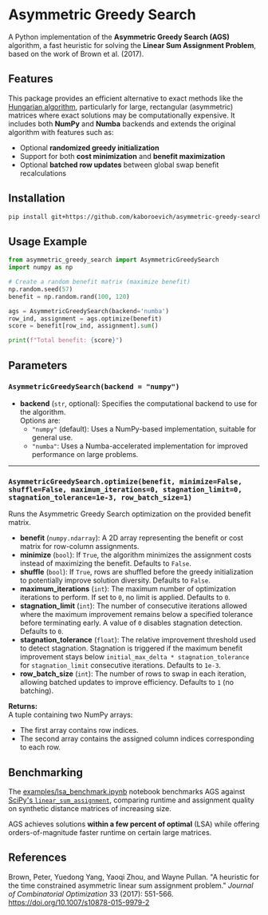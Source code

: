 # Asymmetric Greedy Search

A Python implementation of the **Asymmetric Greedy Search (AGS)** algorithm, a fast heuristic for solving the **Linear Sum Assignment Problem**, based on the work of Brown et al. (2017).

## Features
This package provides an efficient alternative to exact methods like the [Hungarian algorithm](https://en.wikipedia.org/wiki/Hungarian_algorithm), particularly for large, rectangular (asymmetric) matrices where exact solutions may be computationally expensive. It includes both **NumPy** and **Numba** backends and extends the original algorithm with features such as: 
* Optional **randomized greedy initialization**
* Support for both **cost minimization** and **benefit maximization**
* Optional **batched row updates** between global swap benefit recalculations

## Installation

```bash
pip install git+https://github.com/kaboroevich/asymmetric-greedy-search.git
```
## Usage Example

```python
from asymmetric_greedy_search import AsymmetricGreedySearch
import numpy as np

# Create a random benefit matrix (maximize benefit)
np.random.seed(57)
benefit = np.random.rand(100, 120)

ags = AsymmetricGreedySearch(backend='numba')
row_ind, assignment = ags.optimize(benefit)
score = benefit[row_ind, assignment].sum()

print(f"Total benefit: {score}")
```

## Parameters

### `AsymmetricGreedySearch(backend = "numpy")`

* **backend** (`str`, optional): Specifies the computational backend to use for the algorithm.  
  Options are:
  * `"numpy"` (default): Uses a NumPy-based implementation, suitable for general use.
  * `"numba"`: Uses a Numba-accelerated implementation for improved performance on large problems.

---

### `AsymmetricGreedySearch.optimize(benefit, minimize=False, shuffle=False, maximum_iterations=0, stagnation_limit=0, stagnation_tolerance=1e-3, row_batch_size=1)`

Runs the Asymmetric Greedy Search optimization on the provided benefit matrix.

* **benefit** (`numpy.ndarray`): A 2D array representing the benefit or cost matrix for row-column assignments.
* **minimize** (`bool`): If `True`, the algorithm minimizes the assignment costs instead of maximizing the benefit. Defaults to `False`.
* **shuffle** (`bool`): If `True`, rows are shuffled before the greedy initialization to potentially improve solution diversity. Defaults to `False`.
* **maximum_iterations** (`int`): The maximum number of optimization iterations to perform. If set to `0`, no limit is applied. Defaults to `0`.
* **stagnation_limit** (`int`): The number of consecutive iterations allowed where the maximum improvement remains below a specified tolerance before terminating early. A value of `0` disables stagnation detection. Defaults to `0`.
* **stagnation_tolerance** (`float`): The relative improvement threshold used to detect stagnation. Stagnation is triggered if the maximum benefit improvement stays below `initial_max_delta * stagnation_tolerance` for `stagnation_limit` consecutive iterations. Defaults to `1e-3`.
* **row_batch_size** (`int`): The number of rows to swap in each iteration, allowing batched updates to improve efficiency. Defaults to `1` (no batching).

**Returns:**  
A tuple containing two NumPy arrays:  
- The first array contains row indices.  
- The second array contains the assigned column indices corresponding to each row.

## Benchmarking
The [examples/lsa_benchmark.ipynb](examples/lsa_benchmark.ipynb) notebook benchmarks AGS against [SciPy's `linear_sum_assignment`](https://docs.scipy.org/doc/scipy/reference/generated/scipy.optimize.linear_sum_assignment.html), comparing runtime and assignment quality on synthetic distance matrices of increasing size.

AGS achieves solutions **within a few percent of optimal** (LSA) while offering orders-of-magnitude faster runtime on certain large matrices.

## References
Brown, Peter, Yuedong Yang, Yaoqi Zhou, and Wayne Pullan. "A heuristic for the time constrained asymmetric linear sum assignment problem." *Journal of Combinatorial Optimization* 33 (2017): 551-566.    
https://doi.org/10.1007/s10878-015-9979-2